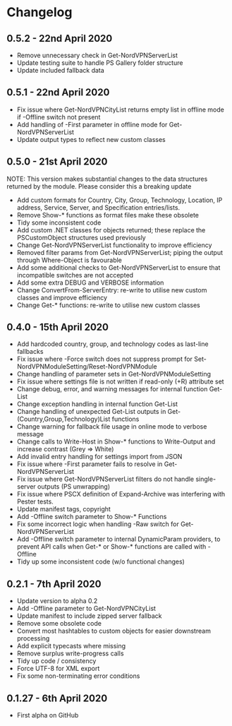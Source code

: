 # Changelog

## 0.5.2 - 22nd April 2020

- Remove unnecessary check in Get-NordVPNServerList
- Update testing suite to handle PS Gallery folder structure
- Update included fallback data

## 0.5.1 - 22nd April 2020

- Fix issue where Get-NordVPNCityList returns empty list in offline
  mode if -Offline switch not present
- Add handling of -First parameter in offline mode for
  Get-NordVPNServerList
- Update output types to reflect new custom classes

## 0.5.0 - 21st April 2020

NOTE: This version makes substantial changes to the data structures
returned by the module. Please consider this a breaking update

- Add custom formats for Country, City, Group, Technology, Location,
  IP address, Service, Server, and Specification entries/lists.
- Remove Show-* functions as format files make these obsolete
- Tidy some inconsistent code
- Add custom .NET classes for objects returned; these replace the
  PSCustomObject structures used previously
- Change Get-NordVPNServerList functionality to improve efficiency
- Removed filter params from Get-NordVPNServerList; piping the
  output through Where-Object is favourable
- Add some additional checks to Get-NordVPNServerList to ensure that
  incompatible switches are not accepted
- Add some extra DEBUG and VERBOSE information
- Change ConvertFrom-ServerEntry: re-write to utilise new custom
  classes and improve efficiency
- Change Get-* functions: re-write to utilise new custom classes

## 0.4.0 - 15th April 2020

- Add hardcoded country, group, and technology codes as last-line
  fallbacks
- Fix issue where -Force switch does not suppress prompt for
  Set-NordVPNModuleSetting/Reset-NordVPNModule
- Change handling of parameter sets in Get-NordVPNModuleSetting
- Fix issue where settings file is not written if read-only (+R)
  attribute set
- Change debug, error, and warning messages for internal function
  Get-List
- Change exception handling in internal function Get-List
- Change handling of unexpected Get-List outputs in
  Get-(Country,Group,Technology)List functions
- Change warning for fallback file usage in online mode to verbose
  message
- Change calls to Write-Host in Show-* functions to Write-Output and
  increase contrast (Grey => White)
- Add invalid entry handling for settings import from JSON
- Fix issue where -First parameter fails to resolve in
  Get-NordVPNServerList
- Fix issue where Get-NordVPNServerList filters do not handle single-
  server outputs (PS unwrapping)
- Fix issue where PSCX definition of Expand-Archive was interfering
  with Pester tests.
- Update manifest tags, copyright
- Add -Offline switch parameter to Show-* Functions
- Fix some incorrect logic when handling -Raw switch for
  Get-NordVPNServerList
- Add -Offline switch parameter to internal DynamicParam providers, to
  prevent API calls when Get-* or Show-* functions are called with
  -Offline
- Tidy up some inconsistent code (w/o functional changes)

## 0.2.1 - 7th April 2020

- Update version to alpha 0.2
- Add -Offline parameter to Get-NordVPNCityList
- Update manifest to include zipped server fallback
- Remove some obsolete code
- Convert most hashtables to custom objects for easier downstream
  processing
- Add explicit typecasts where missing
- Remove surplus write-progress calls
- Tidy up code / consistency
- Force UTF-8 for XML export
- Fix some non-terminating error conditions

## 0.1.27 - 6th April 2020

- First alpha on GitHub
